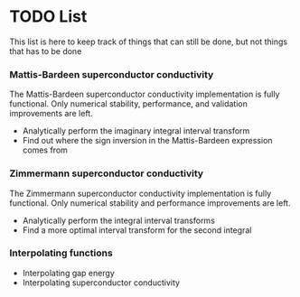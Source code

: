 # TODO List

This list is here to keep track of things that can still be done, but not things that has to be done

### Mattis-Bardeen superconductor conductivity

The Mattis-Bardeen superconductor conductivity implementation is fully functional. Only numerical stability, performance, and validation improvements are left.

* Analytically perform the imaginary integral interval transform
* Find out where the sign inversion in the Mattis-Bardeen expression comes from

### Zimmermann superconductor conductivity

The Zimmermann superconductor conductivity implementation is fully functional.  Only numerical stability and performance improvements are left.

* Analytically perform the integral interval transforms
* Find a more optimal interval transform for the second integral

### Interpolating functions

* Interpolating gap energy
* Interpolating superconductor conductivity
